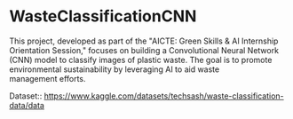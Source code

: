 # WasteClassificationCNN
This project, developed as part of the "AICTE: Green Skills &amp; AI Internship Orientation Session," focuses on building a Convolutional Neural Network (CNN) model to classify images of plastic waste. The goal is to promote environmental sustainability by leveraging AI to aid waste management efforts.


Dataset:: https://www.kaggle.com/datasets/techsash/waste-classification-data/data
